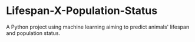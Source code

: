 # Lifespan-X-Population-Status
A Python project using machine learning aiming to predict animals' lifespan and population status.
